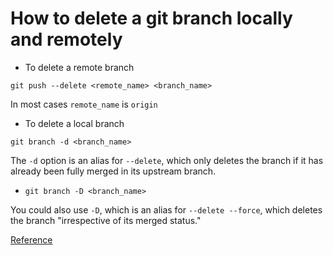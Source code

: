 # How to delete a git branch locally and remotely

- To delete a remote branch

`git push --delete <remote_name> <branch_name>`

In most cases `remote_name` is `origin`

- To delete a local branch 

`git branch -d <branch_name>`

The `-d` option is an alias for `--delete`, which only deletes the branch if it has already been fully merged in its upstream branch.

- `git branch -D <branch_name>`

You could also use `-D`, which is an alias for `--delete --force`, which deletes the branch "irrespective of its merged status."

[Reference](https://stackoverflow.com/a/2003515)
